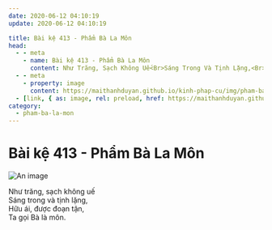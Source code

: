 ```yaml
---
date: 2020-06-12 04:10:19
update: 2020-06-12 04:10:19

title: Bài kệ 413 - Phẩm Bà La Môn
head:
  - - meta
    - name: Bài kệ 413 - Phẩm Bà La Môn
      content: Như Trăng, Sạch Không Uế<Br>Sáng Trong Và Tịnh Lặng,<Br>Hữu Ái, Được Đoạn Tận,<Br>Ta Gọi Bà Là Môn.<Br>
  - - meta
    - property: image
      content: https://maithanhduyan.github.io/kinh-phap-cu/img/pham-ba-la-mon/pham-ba-la-mon-413.jpg
  - [link, { as: image, rel: preload, href: https://maithanhduyan.github.io/kinh-phap-cu/img/pham-ba-la-mon/pham-ba-la-mon-413.jpg }]
category:
  - pham-ba-la-mon
---
```


# Bài kệ 413 - Phẩm Bà La Môn

![An image](/img/pham-ba-la-mon/pham-ba-la-mon-413.jpg)

Như trăng, sạch không uế<br>Sáng trong và tịnh lặng,<br>Hữu ái, được đoạn tận,<br>Ta gọi Bà là môn.<br>
